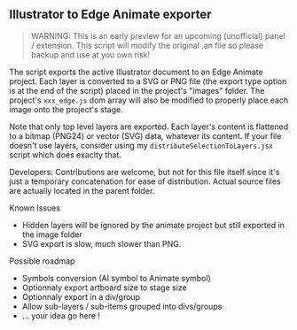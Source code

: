 Illustrator to Edge Animate exporter
---------

>WARNING: This is an early preview for an upcoming (unofficial) panel / extension. This script will modify the original .an file so please backup and use at you own risk!

The script exports the active Illustrator document to an Edge Animate project. Each layer is converted to a SVG or PNG file (the export type option is at the end of the script) placed in the project's "images" folder. The project's `xxx_edge.js` dom array will also be modified to properly place each image onto the project's stage.

Note that only top level layers are exported. Each layer's content is flattened to a bitmap (PNG24) or vector (SVG) data, whatever its content. If your file doesn't use layers, consider using my `distributeSelectionToLayers.jsx` script which does exaclty that.

Developers: Contributions are welcome, but not for this file itself since it's just a temporary concatenation for ease of distribution. Actual source files are actually located in the parent folder.

Known Issues

* Hidden layers will be ignored by the animate project but still exported in the image folder
* SVG export is slow, much slower than PNG.

Possible roadmap

* Symbols conversion (AI symbol to Animate symbol)
* Optionnaly export artboard size to stage size
* Optionnaly export in a div/group
* Allow sub-layers / sub-items grouped into divs/groups
* … your idea go here !
